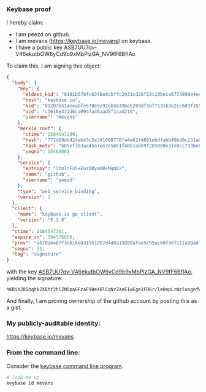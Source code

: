 ### Keybase proof

I hereby claim:

  * I am peezd on github.
  * I am mevans (https://keybase.io/mevans) on keybase.
  * I have a public key ASB7UU7qv-V46ekutbOW6yCd9b9xMbPizGA_NV9fF6BfIAo

To claim this, I am signing this object:

```json
{
  "body": {
    "key": {
      "eldest_kid": "0101b570fc63f8e0cbffc2931cd28f29c10beca5773890e4ee8dab5ad49bb6f89c1b0a",
      "host": "keybase.io",
      "kid": "01207b514eeabfe578e9e92eb5b396eb209df5bf7131b3e2cc603f355f5f17a05f200a",
      "uid": "c3618e431d6ca0947a46aad5f1cad219",
      "username": "mevans"
    },
    "merkle_root": {
      "ctime": 1584547290,
      "hash": "772d69db424ab43c2e341068770fa4e61f4891ebdfabb49bd0c231a05cc1d04e23dc177f3d056e21713ca7d053ff32cde34a800bef9ee3c237220ad55df1bbc3",
      "hash_meta": "b85ef383ae45a7ee2e5651f48b1ab69f265080e31e0cc733be657c5a7e12ba06",
      "seqno": 15465001
    },
    "service": {
      "entropy": "ltm1rFu5+EGzODym0B+MqQX2",
      "name": "github",
      "username": "peezd"
    },
    "type": "web_service_binding",
    "version": 2
  },
  "client": {
    "name": "keybase.io go client",
    "version": "5.3.0"
  },
  "ctime": 1584547301,
  "expire_in": 504576000,
  "prev": "a670ab467f3eb16ed31951d57d4d8a19d99afae5c95ac60f9df111a99adf1f61",
  "seqno": 51,
  "tag": "signature"
}
```

with the key [ASB7UU7qv-V46ekutbOW6yCd9b9xMbPizGA_NV9fF6BfIAo](https://keybase.io/mevans), yielding the signature:

```
hKRib2R5hqhkZXRhY2hlZMOpaGFzaF90eXBlCqNrZXnEIwEge1FO6r/leOnpLrWzlusgnfW/cTGz4sxgPzVfXxegXyAKp3BheWxvYWTESpcCM8QgpnCrRn8+sW7TGVHVfU2KGdma+uXJWsYPnfERqZrfH2HEIAYRvD8vSSWzBEM32k9OSycEAMdeHi/dDJRAPHyVkCIfAgHCo3NpZ8RAoB+kNUgPxGoGv6h/8bplnavseUrTMNsrGYd3mPksY00HVmbdjlDajfuYeIvgtuN3NJ1UgymaPwXem68DlR9/BKhzaWdfdHlwZSCkaGFzaIKkdHlwZQildmFsdWXEIPH/Ij0pgyX1HmUcmBLvCQUOHxlVbUfdFUxish/FF7L2o3RhZ80CAqd2ZXJzaW9uAQ==

```

And finally, I am proving ownership of the github account by posting this as a gist.

### My publicly-auditable identity:

https://keybase.io/mevans

### From the command line:

Consider the [keybase command line program](https://keybase.io/download).

```bash
# look me up
keybase id mevans
```
